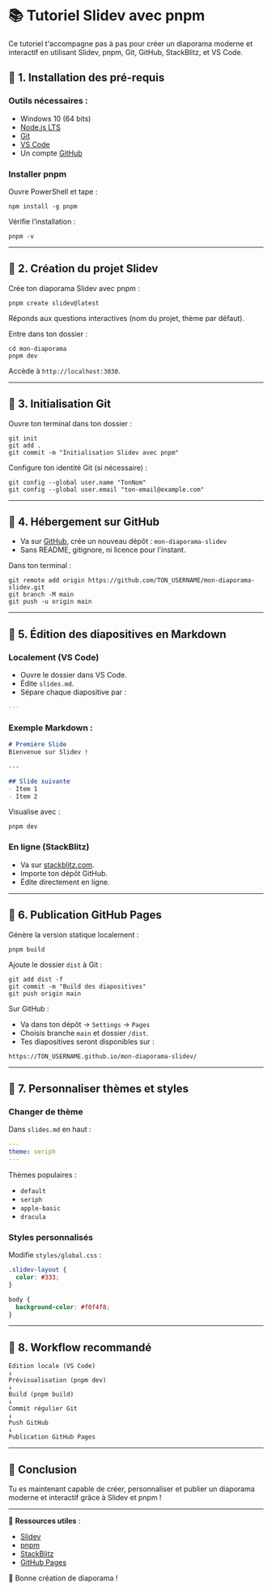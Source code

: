 # 📚 Tutoriel Slidev avec pnpm

Ce tutoriel t'accompagne pas à pas pour créer un diaporama moderne et interactif en utilisant Slidev, pnpm, Git, GitHub, StackBlitz, et VS Code.

## 🚩 1. Installation des pré-requis

### Outils nécessaires :

* Windows 10 (64 bits)
* [Node.js LTS](https://nodejs.org)
* [Git](https://git-scm.com)
* [VS Code](https://code.visualstudio.com)
* Un compte [GitHub](https://github.com)

### Installer pnpm

Ouvre PowerShell et tape :

```shell
npm install -g pnpm
```

Vérifie l’installation :

```shell
pnpm -v
```

---

## 🚩 2. Création du projet Slidev

Crée ton diaporama Slidev avec pnpm :

```shell
pnpm create slidev@latest
```

Réponds aux questions interactives (nom du projet, thème par défaut).

Entre dans ton dossier :

```shell
cd mon-diaporama
pnpm dev
```

Accède à `http://localhost:3030`.

---

## 🚩 3. Initialisation Git

Ouvre ton terminal dans ton dossier :

```shell
git init
git add .
git commit -m "Initialisation Slidev avec pnpm"
```

Configure ton identité Git (si nécessaire) :

```shell
git config --global user.name "TonNom"
git config --global user.email "ton-email@example.com"
```

---

## 🚩 4. Hébergement sur GitHub

* Va sur [GitHub](https://github.com), crée un nouveau dépôt : `mon-diaporama-slidev`
* Sans README, gitignore, ni licence pour l'instant.

Dans ton terminal :

```shell
git remote add origin https://github.com/TON_USERNAME/mon-diaporama-slidev.git
git branch -M main
git push -u origin main
```

---

## 🚩 5. Édition des diapositives en Markdown

### Localement (VS Code)

* Ouvre le dossier dans VS Code.
* Édite `slides.md`.
* Sépare chaque diapositive par :

```markdown
---
```

### Exemple Markdown :

```markdown
# Première Slide
Bienvenue sur Slidev !

---

## Slide suivante
- Item 1
- Item 2
```

Visualise avec :

```shell
pnpm dev
```

### En ligne (StackBlitz)

* Va sur [stackblitz.com](https://stackblitz.com).
* Importe ton dépôt GitHub.
* Édite directement en ligne.

---

## 🚩 6. Publication GitHub Pages

Génère la version statique localement :

```shell
pnpm build
```

Ajoute le dossier `dist` à Git :

```shell
git add dist -f
git commit -m "Build des diapositives"
git push origin main
```

Sur GitHub :

* Va dans ton dépôt → `Settings` → `Pages`
* Choisis branche `main` et dossier `/dist`.
* Tes diapositives seront disponibles sur :

```
https://TON_USERNAME.github.io/mon-diaporama-slidev/
```

---

## 🚩 7. Personnaliser thèmes et styles

### Changer de thème

Dans `slides.md` en haut :

```yaml
---
theme: seriph
---
```

Thèmes populaires :

* `default`
* `seriph`
* `apple-basic`
* `dracula`

### Styles personnalisés

Modifie `styles/global.css` :

```css
.slidev-layout {
  color: #333;
}

body {
  background-color: #f0f4f8;
}
```

---

## 🚩 8. Workflow recommandé

```
Édition locale (VS Code)
↓
Prévisualisation (pnpm dev)
↓
Build (pnpm build)
↓
Commit régulier Git
↓
Push GitHub
↓
Publication GitHub Pages
```

---

## 🎯 Conclusion

Tu es maintenant capable de créer, personnaliser et publier un diaporama moderne et interactif grâce à Slidev et pnpm !

---

📌 **Ressources utiles** :

* [Slidev](https://sli.dev)
* [pnpm](https://pnpm.io)
* [StackBlitz](https://stackblitz.com)
* [GitHub Pages](https://pages.github.com)

🎉 Bonne création de diaporama !

